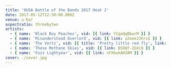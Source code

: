 ```yaml
---
title: 'OUSA Battle of the Bands 2017 Heat 2'
date: 2017-05-12T12:30:00.000Z
venue: u-bar
aspectratio: threebytwo
artists:
  - { name: 'Black Boy Peaches', vid: [{ link: YIqoQqBbarM }] }
  - { name: 'Misunderstood Overlord', vid: [{ link: u2oeeJ3hrsI }] }
  - { name: 'The Vortz', vid: [{ title: 'Pretty little red fly', link: 6DwVOmJR2Ao }, { title: 'New song', link: 144Or8Z1XoI }] }
  - { name: 'These Methane Skies', vid: [{ link: BSOQf-2GXc8 }] }
  - { name: 'Fuzz Lightyear', vid: [{ link: nFXbukAHZAM }] }
cover: ./cover.jpg
---
```

